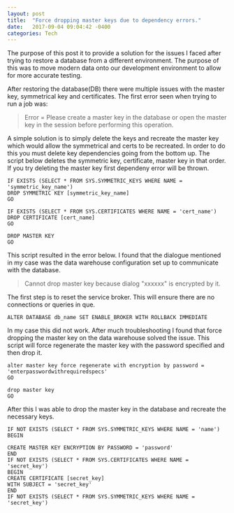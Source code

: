 ```yaml
---
layout: post
title:  "Force dropping master keys due to dependency errors."
date:   2017-09-04 09:04:42 -0400
categories: Tech
---
```

<!--<h1> Background </h1>-->

The purpose of this post it to provide a solution for the issues I faced after trying to restore a database from a different environment. The purpose of this was to move modern data onto our development environment to allow for more accurate testing.

After restoring the database(DB) there were multiple issues with the master key, symmetrical key and certificates. The first error seen when trying to run a job was:

>Error = Please create a master key in the database or open the master key in the session before performing this operation.


A simple solution is to simply delete the keys and recreate the master key which would allow the symmetrical and certs to be recreated. In order to do this you must delete key dependencies going from the bottom up. The script below deletes the symmetric key, certificate, master key in that order. If you try deleting the master key first dependeny error will be thrown.

~~~~
IF EXISTS (SELECT * FROM SYS.SYMMETRIC_KEYS WHERE NAME = 'symmetric_key_name')
DROP SYMMETRIC KEY [symmetric_key_name]
GO

IF EXISTS (SELECT * FROM SYS.CERTIFICATES WHERE NAME = 'cert_name')
DROP CERTIFICATE [cert_name]
GO

DROP MASTER KEY
GO
~~~~
This script resulted in the error below. I found that the dialogue mentioned in my case was the data warehouse configuration set up to communicate with the database. 

>Cannot drop master key because dialog "xxxxxx" is encrypted by it.

The first step is to reset the service broker. This will ensure there are no connections or queries in que. 
~~~~
ALTER DATABASE db_name SET ENABLE_BROKER WITH ROLLBACK IMMEDIATE
~~~~

In my case this did not work. After much troubleshooting I found that force dropping the master key on the data warehouse solved the issue. This script will force regenerate the master key with the password specified and then drop it.
~~~~
alter master key force regenerate with encryption by password = 'enterpasswordwithrequiredspecs'  
GO        
  
drop master key  
GO        
~~~~
After this I was able to drop the master key in the database and recreate the necessary keys.
~~~~
IF NOT EXISTS (SELECT * FROM SYS.SYMMETRIC_KEYS WHERE NAME = 'name')
BEGIN

CREATE MASTER KEY ENCRYPTION BY PASSWORD = 'password'   
END
IF NOT EXISTS (SELECT * FROM SYS.CERTIFICATES WHERE NAME = 'secret_key')
BEGIN
CREATE CERTIFICATE [secret_key]
WITH SUBJECT = 'secret_key'   
END
IF NOT EXISTS (SELECT * FROM SYS.SYMMETRIC_KEYS WHERE NAME = 'secret_key')
~~~~